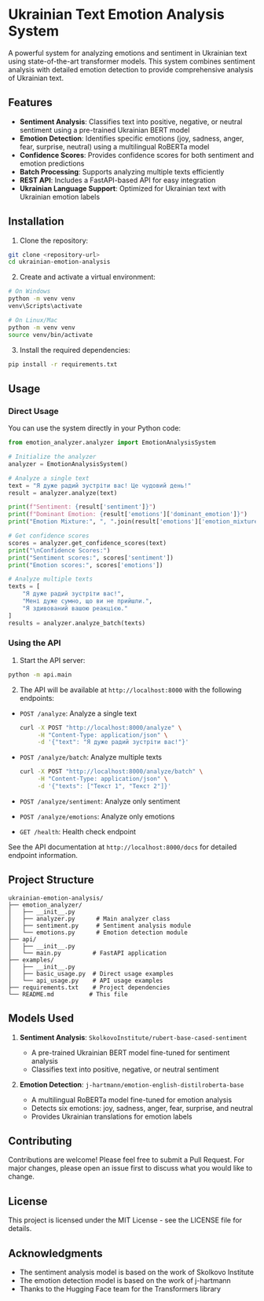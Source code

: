 # Ukrainian Text Emotion Analysis System

A powerful system for analyzing emotions and sentiment in Ukrainian text using state-of-the-art transformer models. This system combines sentiment analysis with detailed emotion detection to provide comprehensive analysis of Ukrainian text.

## Features

- **Sentiment Analysis**: Classifies text into positive, negative, or neutral sentiment using a pre-trained Ukrainian BERT model
- **Emotion Detection**: Identifies specific emotions (joy, sadness, anger, fear, surprise, neutral) using a multilingual RoBERTa model
- **Confidence Scores**: Provides confidence scores for both sentiment and emotion predictions
- **Batch Processing**: Supports analyzing multiple texts efficiently
- **REST API**: Includes a FastAPI-based API for easy integration
- **Ukrainian Language Support**: Optimized for Ukrainian text with Ukrainian emotion labels

## Installation

1. Clone the repository:
```bash
git clone <repository-url>
cd ukrainian-emotion-analysis
```

2. Create and activate a virtual environment:
```bash
# On Windows
python -m venv venv
venv\Scripts\activate

# On Linux/Mac
python -m venv venv
source venv/bin/activate
```

3. Install the required dependencies:
```bash
pip install -r requirements.txt
```

## Usage

### Direct Usage

You can use the system directly in your Python code:

```python
from emotion_analyzer.analyzer import EmotionAnalysisSystem

# Initialize the analyzer
analyzer = EmotionAnalysisSystem()

# Analyze a single text
text = "Я дуже радий зустріти вас! Це чудовий день!"
result = analyzer.analyze(text)

print(f"Sentiment: {result['sentiment']}")
print(f"Dominant Emotion: {result['emotions']['dominant_emotion']}")
print("Emotion Mixture:", ", ".join(result['emotions']['emotion_mixture']))

# Get confidence scores
scores = analyzer.get_confidence_scores(text)
print("\nConfidence Scores:")
print("Sentiment scores:", scores['sentiment'])
print("Emotion scores:", scores['emotions'])

# Analyze multiple texts
texts = [
    "Я дуже радий зустріти вас!",
    "Мені дуже сумно, що ви не прийшли.",
    "Я здивований вашою реакцією."
]
results = analyzer.analyze_batch(texts)
```

### Using the API

1. Start the API server:
```bash
python -m api.main
```

2. The API will be available at `http://localhost:8000` with the following endpoints:

- `POST /analyze`: Analyze a single text
  ```bash
  curl -X POST "http://localhost:8000/analyze" \
       -H "Content-Type: application/json" \
       -d '{"text": "Я дуже радий зустріти вас!"}'
  ```

- `POST /analyze/batch`: Analyze multiple texts
  ```bash
  curl -X POST "http://localhost:8000/analyze/batch" \
       -H "Content-Type: application/json" \
       -d '{"texts": ["Текст 1", "Текст 2"]}'
  ```

- `POST /analyze/sentiment`: Analyze only sentiment
- `POST /analyze/emotions`: Analyze only emotions
- `GET /health`: Health check endpoint

See the API documentation at `http://localhost:8000/docs` for detailed endpoint information.

## Project Structure

```
ukrainian-emotion-analysis/
├── emotion_analyzer/
│   ├── __init__.py
│   ├── analyzer.py      # Main analyzer class
│   ├── sentiment.py     # Sentiment analysis module
│   └── emotions.py      # Emotion detection module
├── api/
│   ├── __init__.py
│   └── main.py         # FastAPI application
├── examples/
│   ├── __init__.py
│   ├── basic_usage.py  # Direct usage examples
│   └── api_usage.py    # API usage examples
├── requirements.txt    # Project dependencies
└── README.md          # This file
```

## Models Used

1. **Sentiment Analysis**: `SkolkovoInstitute/rubert-base-cased-sentiment`
   - A pre-trained Ukrainian BERT model fine-tuned for sentiment analysis
   - Classifies text into positive, negative, or neutral sentiment

2. **Emotion Detection**: `j-hartmann/emotion-english-distilroberta-base`
   - A multilingual RoBERTa model fine-tuned for emotion analysis
   - Detects six emotions: joy, sadness, anger, fear, surprise, and neutral
   - Provides Ukrainian translations for emotion labels

## Contributing

Contributions are welcome! Please feel free to submit a Pull Request. For major changes, please open an issue first to discuss what you would like to change.

## License

This project is licensed under the MIT License - see the LICENSE file for details.

## Acknowledgments

- The sentiment analysis model is based on the work of Skolkovo Institute
- The emotion detection model is based on the work of j-hartmann
- Thanks to the Hugging Face team for the Transformers library 